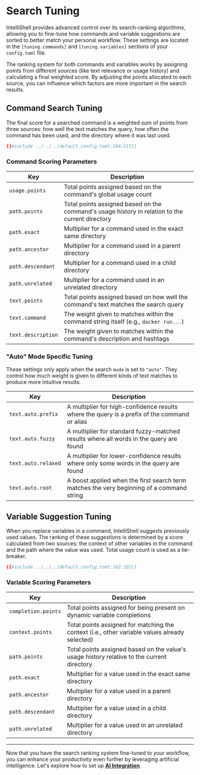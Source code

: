 # Search Tuning

IntelliShell provides advanced control over its search-ranking algorithms, allowing you to fine-tune how commands and
variable suggestions are sorted to better match your personal workflow. These settings are located in the
`[tuning.commands]` and `[tuning.variables]` sections of your `config.toml` file.

The ranking system for both commands and variables works by assigning points from different sources (like text
relevance or usage history) and calculating a final weighted score. By adjusting the points allocated to each source,
you can influence which factors are more important in the search results.

## Command Search Tuning

The final score for a searched command is a weighted sum of points from three sources: how well the text matches the
query, how often the command has been used, and the directory where it was last used.

```toml
{{#include ../../../default_config.toml:184:217}}
```

### Command Scoring Parameters

| Key                    | Description                                                                                     |
| ---------------------- | ----------------------------------------------------------------------------------------------- |
| `usage.points`         | Total points assigned based on the command's global usage count                                 |
| `path.points`          | Total points assigned based on the command's usage history in relation to the current directory |
| `path.exact`           | Multiplier for a command used in the exact same directory                                       |
| `path.ancestor`        | Multiplier for a command used in a parent directory                                             |
| `path.descendant`      | Multiplier for a command used in a child directory                                              |
| `path.unrelated`       | Multiplier for a command used in an unrelated directory                                         |
| `text.points`          | Total points assigned based on how well the command's text matches the search query             |
| `text.command`         | The weight given to matches within the command string itself (e.g., `docker run...`)            |
| `text.description`     | The weight given to matches within the command's description and hashtags                       |

### "Auto" Mode Specific Tuning

These settings only apply when the search `mode` is set to `"auto"`. They control how much weight is given to different
kinds of text matches to produce more intuitive results.

| Key                 | Description                                                                                  |
| ------------------- | -------------------------------------------------------------------------------------------- |
| `text.auto.prefix`  | A multiplier for high-confidence results where the query is a prefix of the command or alias |
| `text.auto.fuzzy`   | A multiplier for standard fuzzy-matched results where all words in the query are found       |
| `text.auto.relaxed` | A multiplier for lower-confidence results where only some words in the query are found       |
| `text.auto.root`    | A boost applied when the first search term matches the very beginning of a command string    |

## Variable Suggestion Tuning

When you replace variables in a command, IntelliShell suggests previously used values. The ranking of these suggestions
is determined by a score calculated from two sources: the context of other variables in the command and the path where
the value was used. Total usage count is used as a tie-breaker.

```toml
{{#include ../../../default_config.toml:162:182}}
```

### Variable Scoring Parameters

| Key                 | Description                                                                                   |
| ------------------- | --------------------------------------------------------------------------------------------- |
| `completion.points` | Total points assigned for being present on dynamic variable completions                       |
| `context.points`    | Total points assigned for matching the context (i.e., other variable values already selected) |
| `path.points`       | Total points assigned based on the value's usage history relative to the current directory    |
| `path.exact`        | Multiplier for a value used in the exact same directory                                       |
| `path.ancestor`     | Multiplier for a value used in a parent directory                                             |
| `path.descendant`   | Multiplier for a value used in a child directory                                              |
| `path.unrelated`    | Multiplier for a value used in an unrelated directory                                         |

---

Now that you have the search ranking system fine-tuned to your workflow, you can enhance your productivity even further
by leveraging artificial intelligence. Let's explore how to set up [**AI Integration**](./ai.md).
